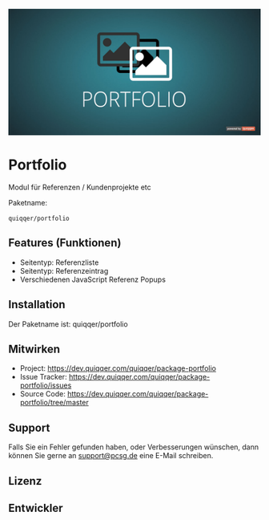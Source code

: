 ![Porfolio](bin/images/Readme.jpg)

Portfolio
========

Modul für Referenzen / Kundenprojekte etc

Paketname:

    quiqqer/portfolio


Features (Funktionen)
--------

- Seitentyp: Referenzliste
- Seitentyp: Referenzeintrag
- Verschiedenen JavaScript Referenz Popups

Installation
------------

Der Paketname ist: quiqqer/portfolio


Mitwirken
----------

- Project: https://dev.quiqqer.com/quiqqer/package-portfolio
- Issue Tracker: https://dev.quiqqer.com/quiqqer/package-portfolio/issues
- Source Code: https://dev.quiqqer.com/quiqqer/package-portfolio/tree/master


Support
-------

Falls Sie ein Fehler gefunden haben, oder Verbesserungen wünschen,
dann können Sie gerne an support@pcsg.de eine E-Mail schreiben.


Lizenz
-------


Entwickler
--------
